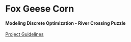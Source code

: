 # Fox Geese Corn 
#### Modeling Discrete Optimization - River Crossing Puzzle
[Project Guidelines](https://github.com/sowmya6598/fox-geese-corn/blob/master/handout.pdf)
